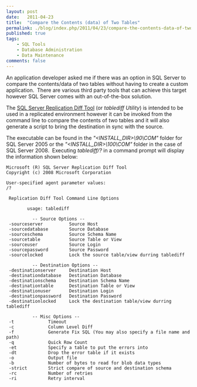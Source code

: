 ```yaml
---
layout: post
date:   2011-04-23
title:  "Compare the Contents (data) of Two Tables"
permalink: ./blog/index.php/2011/04/23/compare-the-contents-data-of-two-tables/
published: true
tags:
    - SQL Tools
    - Database Administration
    - Data Maintenance
comments: false
---
```

An application developer asked me if there was an option in SQL Server to compare the contents/data of two tables without having to create a custom application.  There are various third party tools that can achieve this target however SQL Server comes with an out-of-the-box solution.

The [SQL Server Replication Diff Tool](http://msdn.microsoft.com/en-us/library/ms162843.aspx) (or _tablediff Utility_) is intended to be used in a replicated environment however it can be invoked from the command line to compare the contents of two tables and it will also generate a script to bring the destination in sync with the source.

The executable can be found in the _"<INSTALL\_DIR>\90\COM"_ folder for SQL Server 2005 or the _"<INSTALL\_DIR>\100\COM"_ folder in the case of SQL Server 2008.  Executing _tablediff/?_ in a command prompt will display the information shown below:

``` text
Microsoft (R) SQL Server Replication Diff Tool
Copyright (c) 2008 Microsoft Corporation

User-specified agent parameter values:
/?

 Replication Diff Tool Command Line Options

        usage: tablediff

          -- Source Options --
 -sourceserver          Source Host
 -sourcedatabase        Source Database
 -sourceschema          Source Schema Name
 -sourcetable           Source Table or View
 -sourceuser            Source Login
 -sourcepassword        Source Password
 -sourcelocked          Lock the source table/view durring tablediff

          -- Destination Options --
 -destinationserver     Destination Host
 -destinationdatabase   Destination Database
 -destinationschema     Destination Schema Name
 -destinationtable      Destination Table or View
 -destinationuser       Destination Login
 -destinationpassword   Destination Password
 -destinationlocked     Lock the destination table/view durring tablediff

          -- Misc Options --
 -t             Timeout
 -c             Column Level Diff
 -f             Generate Fix SQL (You may also specify a file name and path)
 -q             Quick Row Count
 -et            Specify a table to put the errors into
 -dt            Drop the error table if it exists
 -o             Output file
 -b             Number of bytes to read for blob data types
 -strict        Strict compare of source and destination schema
 -rc            Number of retries
 -ri            Retry interval
 ```
